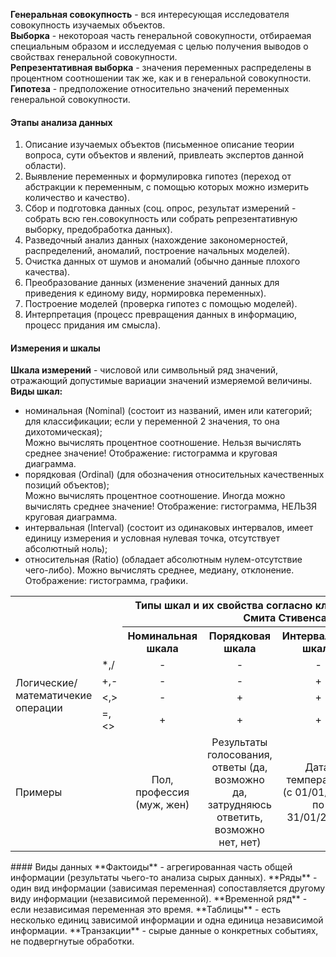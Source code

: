 **Генеральная совокупность** - вся интересующая исследователя совокупность изучаемых объектов.  
**Выборка** - некотороая часть генеральной совокупности, отбираемая специальным образом и исследуемая с целью получения выводов о свойствах генеральной совокупности.  
**Репрезентативная выборка** - значения переменных распределены в процентном соотношении так же, как и в генеральной совокупности.  
**Гипотеза** - предположение относительно значений переменных генеральной совокупности.  
#### Этапы анализа данных
1. Описание изучаемых объектов (письменное описание теории вопроса, сути объектов и явлений, привлеать экспертов данной области).
2. Выявление переменных и формулировка гипотез (переход от абстракции к переменным, с помощью которых можно измерить количество и качество).
3. Сбор и подготовка данных (соц. опрос, результат измерений - собрать всю ген.совокупность или собрать репрезентативную выборку, предобработка данных).
4. Разведочный анализ данных (нахождение закономерностей, распределений, аномалий, построение начальных моделей).
5. Очистка данных от шумов и аномалий (обычно данные плохого качества).
6. Преобразование данных (изменение значений данных для приведения к единому виду, нормировка переменных).
7. Построение моделей (проверка гипотез с помощью моделей).
8. Интерпретация (процесс превращения данных в информацию, процесс придания им смысла).
#### Измерения и шкалы
**Шкала измерений** - числовой или символьный ряд значений, отражающий допустимые вариации значений измеряемой величины.  
**Виды шкал:**
- номинальная (Nominal) (состоит из названий, имен или категорий; для классификации; если у переменной 2 значения, то она дихотомическая);  
Можно вычислять процентное соотношение. Нельзя вычислять среднее значение! Отображение: гистограмма и круговая диаграмма.
- порядковая (Ordinal) (для обозначения относительных качественных позиций объектов);  
Можно вычислять процентное соотношение. Иногда можно вычислять среднее значение! Отображение:  гистограмма, НЕЛЬЗЯ круговая диаграмма.
- интервальная (Interval) (состоит из одинаковых интервалов, имеет единицу измерения и условная нулевая точка, отсутствует абсолютный ноль);
- относительная (Ratio) (обладает абсолютным нулем-отсутствие чего-либо).
Можно вычислять среднее, медиану, отклонение. Отображение:  гистограмма, графики.

<table>
<tr>
	<th rowspan="2" colspan="2"></th>
	<th colspan="4">Типы шкал и их свойства согласно классификации Стэнли Смита Стивенса</th>
</tr>
<tr>
	<th>Номинальная шкала</th>
	<th>Порядковая шкала</th>
	<th>Интервальная шкала</th>
	<th>Относительная шкала</th>
</tr>
<tr>
	<td rowspan="4">Логические/математичекие операции</td>
	<td> *,/ </td>
	<td align="center"> - </td>
	<td align="center"> - </td>
	<td align="center"> - </td>
	<td align="center"> + </td>
</tr>
<tr>
	<td> +,- </td>
	<td align="center"> - </td>
	<td align="center"> - </td>
	<td align="center"> + </td>
	<td align="center"> + </td>
</tr>
<tr>
	<td> <,> </td>
	<td align="center"> - </td>
	<td align="center"> + </td>
	<td align="center"> + </td>
	<td align="center"> + </td>
</tr>
<tr>
	<td> =,<> </td>
	<td align="center"> + </td>
	<td align="center"> + </td>
	<td align="center"> + </td>
	<td align="center"> + </td>
</tr>
<tr>
	<td colspan="2">Примеры</td>
	<td align="center"> Пол, профессия (муж, жен) </td>
	<td align="center"> Результаты голосования, ответы (да, возможно да, затрудняюсь ответить, возможно нет, нет) </td>
	<td align="center"> Дата, температура (с 01/01/2020 по 31/01/2020) </td>
	<td align="center"> Возраст (от 0 до 18) </td>
</tr>
</table>
#### Виды данных
**Фактоиды** - агрегированная часть общей информации (результаты чьего-то анализа сырых данных).  
**Ряды** - один вид информации (зависимая переменная) сопоставляется другому виду информации (независимой переменной).  
**Временной ряд** - если независимая переменная это время.  
**Таблицы** - есть несколько единиц зависимой информации и одна единица независимой информации.  
**Транзакции** - сырые данные о конкретных событиях, не подвергнутые обработки.  
